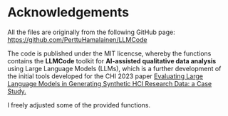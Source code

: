 # Acknowledgements

All the files are originally from the following GitHub page: https://github.com/PerttuHamalainen/LLMCode

The code is published under the MIT licencse, whereby the functions contains the **LLMCode** toolkit for **AI-assisted qualitative data analysis** using Large Language Models (LLMs), which is a further development of the initial tools developed for the CHI 2023 paper [Evaluating Large Language Models in Generating Synthetic HCI Research Data: a Case Study.](https://dl.acm.org/doi/abs/10.1145/3544548.3580688)


I freely adjusted some of the provided functions.
